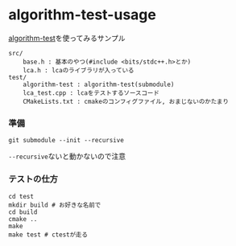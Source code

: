 # algorithm-test-usage

[algorithm-test](https://github.com/yosupo06/algorithm-test)を使ってみるサンプル

```
src/
    base.h : 基本のやつ(#include <bits/stdc++.h>とか)
    lca.h : lcaのライブラリが入っている
test/
    algorithm-test : algorithm-test(submodule)
    lca_test.cpp : lcaをテストするソースコード
    CMakeLists.txt : cmakeのコンフィグファイル, おまじないのかたまり
```

### 準備

```
git submodule --init --recursive
```

`--recursive`ないと動かないので注意

### テストの仕方

```
cd test
mkdir build # お好きな名前で
cd build
cmake ..
make
make test # ctestが走る
```